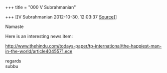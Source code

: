 +++
title = "000 V Subrahmanian"

+++
[[V Subrahmanian	2012-10-30, 12:03:37 [Source](https://groups.google.com/g/bvparishat/c/QlOLPmlA_mg)]]



Namaste  
  
Here is an interesting news item:  
  
<http://www.thehindu.com/todays-paper/tp-international/the-happiest-man-in-the-world/article4045571.ece>  
  
regards  
subbu  

